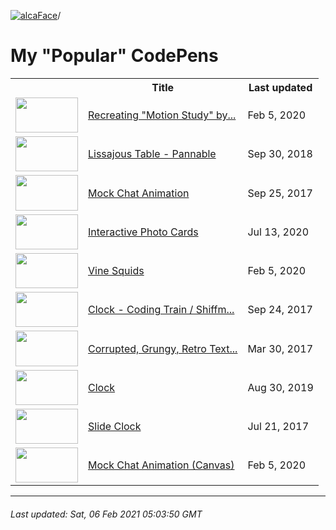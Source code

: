 [![alcaFace](https://camo.githubusercontent.com/2ee094c4af74cb0ec2e19388fccfb809837623e3/68747470733a2f2f7374617469632d63646e2e6a74766e772e6e65742f656d6f7469636f6e732f76312f3332383632362f312e30)](https://twitch.tv/Alca)/

# My "Popular" CodePens

<table>
	<tr>
		<th></th>
		<th>Title</th>
		<th>Last updated</th>
	</tr>
	<tr>
		<td><a href="https://codepen.io/Alca/pen/VByeJd" rel="nofollow"><img src="https://assets.codepen.io/64018/internal/screenshots/pens/VByeJd.default.png?width=100&height=56.25&quality=80" width="100" height="56.25"></a></td>
		<td><a href="https://codepen.io/Alca/pen/VByeJd" rel="nofollow">Recreating "Motion Study" by...</a></td>
		<td>Feb 5, 2020</td>
	</tr>
	<tr>
		<td><a href="https://codepen.io/Alca/pen/oPPbxN" rel="nofollow"><img src="https://assets.codepen.io/64018/internal/screenshots/pens/oPPbxN.default.png?width=100&height=56.25&quality=80" width="100" height="56.25"></a></td>
		<td><a href="https://codepen.io/Alca/pen/oPPbxN" rel="nofollow">Lissajous Table - Pannable</a></td>
		<td>Sep 30, 2018</td>
	</tr>
	<tr>
		<td><a href="https://codepen.io/Alca/pen/bWGMoz" rel="nofollow"><img src="https://assets.codepen.io/64018/internal/screenshots/pens/bWGMoz.default.png?width=100&height=56.25&quality=80" width="100" height="56.25"></a></td>
		<td><a href="https://codepen.io/Alca/pen/bWGMoz" rel="nofollow">Mock Chat Animation</a></td>
		<td>Sep 25, 2017</td>
	</tr>
	<tr>
		<td><a href="https://codepen.io/Alca/pen/wZXrKK" rel="nofollow"><img src="https://assets.codepen.io/64018/internal/screenshots/pens/wZXrKK.default.png?width=100&height=56.25&quality=80" width="100" height="56.25"></a></td>
		<td><a href="https://codepen.io/Alca/pen/wZXrKK" rel="nofollow">Interactive Photo Cards</a></td>
		<td>Jul 13, 2020</td>
	</tr>
	<tr>
		<td><a href="https://codepen.io/Alca/pen/qKvEmQ" rel="nofollow"><img src="https://assets.codepen.io/64018/internal/screenshots/pens/qKvEmQ.default.png?width=100&height=56.25&quality=80" width="100" height="56.25"></a></td>
		<td><a href="https://codepen.io/Alca/pen/qKvEmQ" rel="nofollow">Vine Squids</a></td>
		<td>Feb 5, 2020</td>
	</tr>
	<tr>
		<td><a href="https://codepen.io/Alca/pen/pWEROj" rel="nofollow"><img src="https://assets.codepen.io/64018/internal/screenshots/pens/pWEROj.default.png?width=100&height=56.25&quality=80" width="100" height="56.25"></a></td>
		<td><a href="https://codepen.io/Alca/pen/pWEROj" rel="nofollow">Clock - Coding Train / Shiffm...</a></td>
		<td>Sep 24, 2017</td>
	</tr>
	<tr>
		<td><a href="https://codepen.io/Alca/pen/mWBoOO" rel="nofollow"><img src="https://assets.codepen.io/64018/internal/screenshots/pens/mWBoOO.default.png?width=100&height=56.25&quality=80" width="100" height="56.25"></a></td>
		<td><a href="https://codepen.io/Alca/pen/mWBoOO" rel="nofollow">Corrupted, Grungy, Retro Text...</a></td>
		<td>Mar 30, 2017</td>
	</tr>
	<tr>
		<td><a href="https://codepen.io/Alca/pen/pozevLq" rel="nofollow"><img src="https://assets.codepen.io/64018/internal/screenshots/pens/pozevLq.default.png?width=100&height=56.25&quality=80" width="100" height="56.25"></a></td>
		<td><a href="https://codepen.io/Alca/pen/pozevLq" rel="nofollow">Clock</a></td>
		<td>Aug 30, 2019</td>
	</tr>
	<tr>
		<td><a href="https://codepen.io/Alca/pen/BZbPrE" rel="nofollow"><img src="https://assets.codepen.io/64018/internal/screenshots/pens/BZbPrE.default.png?width=100&height=56.25&quality=80" width="100" height="56.25"></a></td>
		<td><a href="https://codepen.io/Alca/pen/BZbPrE" rel="nofollow">Slide Clock</a></td>
		<td>Jul 21, 2017</td>
	</tr>
	<tr>
		<td><a href="https://codepen.io/Alca/pen/oyOyVb" rel="nofollow"><img src="https://assets.codepen.io/64018/internal/screenshots/pens/oyOyVb.default.png?width=100&height=56.25&quality=80" width="100" height="56.25"></a></td>
		<td><a href="https://codepen.io/Alca/pen/oyOyVb" rel="nofollow">Mock Chat Animation (Canvas)</a></td>
		<td>Feb 5, 2020</td>
	</tr>
</table>

---

###### Last updated: Sat, 06 Feb 2021 05:03:50 GMT